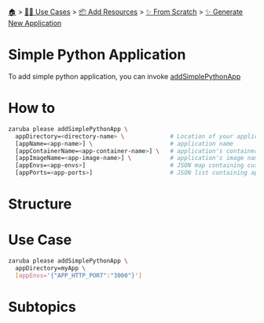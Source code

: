 <!--startTocHeader-->
[🏠](../../../../README.md) > [👷🏽 Use Cases](../../../README.md) > [📦 Add Resources](../../README.md) > [✨ From Scratch](../README.md) > [✨ Generate New Application](README.md)
# Simple Python Application
<!--endTocHeader-->


To add simple python application, you can invoke [addSimplePythonApp](../../core-tasks/addSimplePythonApp)


# How to

```bash
zaruba please addSimplePythonApp \
  appDirectory=<directory-name> \             # Location of your application. Must be provided
  [appName=<app-name>] \                      # application name
  [appContainerName=<app-container-name>] \   # application's container name
  [appImageName=<app-image-name>] \           # application's image name
  [appEnvs=<app-envs>]                        # JSON map containing custom environments
  [appPorts=<app-ports>]                      # JSON list containing application's ports
```

# Structure

# Use Case

```bash
zaruba please addSimplePythonApp \
  appDirectory=myApp \
  [appEnvs='{"APP_HTTP_PORT":"3000"}']
```


# Subtopics
<!--startTocSubtopic-->
<!--endTocSubtopic-->